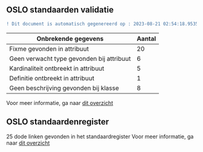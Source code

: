 ## OSLO standaarden validatie
```diff
! Dit document is automatisch gegenereerd op : 2023-08-21 02:54:18.953524
```

| Onbrekende gegevens               | Aantal  |
| ----------------------------              | --------------------------  |
| Fixme gevonden in attribuut               | 20  |
| Geen verwacht type gevonden bij attribuut | 6  |
| Kardinaliteit ontbreekt in attribuut      | 5  |
| Definitie ontbreekt in attribuut          | 1  |
| Geen beschrijving gevonden bij klasse     | 8  |

Voor meer informatie, ga naar [dit overzicht](output/controle_applicatieprofiel.md)

## OSLO standaardenregister

25 dode linken gevonden in het standaardregister
Voor meer informatie, ga naar [dit overzicht](output/dead_links.md)